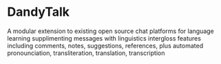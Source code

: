 # DandyTalk
A modular extension to existing open source chat platforms for language learning supplimenting messages with linguistics intergloss features including comments, notes, suggestions, references, plus automated pronounciation, transliteration, translation, transcription
